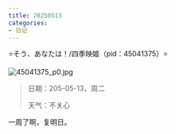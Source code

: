 ```yaml
---
title: 20250513
categories:
- 日记
---
```

⭐そう、あなたは！/四季映姬（pid：45041375）⭐

![45041375_p0.jpg](https://byyw-oss1.oss-cn-hangzhou.aliyuncs.com/img/2025/05/10-50561a5169aee77d76d117eefee67639-45041375_p0.jpg.webp)

>日期：205-05-13，周二
>
>天气：不关心

一周了啊，复明日。
